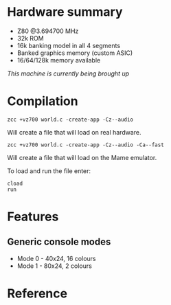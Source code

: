 # Hardware summary

* Z80 @3.694700 MHz
* 32k ROM
* 16k banking model in all 4 segments
* Banked graphics memory (custom ASIC)
* 16/64/128k memory available

_This machine is currently being brought up_

# Compilation

    zcc +vz700 world.c -create-app -Cz--audio

Will create a file that will load on real hardware.

    zcc +vz700 world.c -create-app -Cz--audio -Ca--fast

Will create a file that will load on the Mame emulator.

To load and run the file enter:

    cload
    run

# Features

## Generic console modes

* Mode 0 - 40x24, 16 colours
* Mode 1 - 80x24, 2 colours

# Reference

